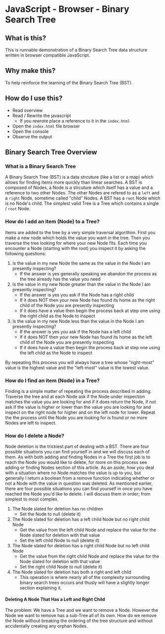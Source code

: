 # JavaScript - Browser - Binary Search Tree

## What is this?

This is runnable demonstration of a Binary Search Tree data structure written in browser compatible JavaScript.

## Why make this?

To help reinforce the learning of the Binary Search Tree (BST).

## How do I use this?

- Read overview
- Read / Rewrite the javascript
	- If you rewrote place a reference to it in the `index.html`
- Open the `index.html` file browser
- Open the console
- Observe the output

## Binary Search Tree Overview

### What is a Binary Search Tree

A Binary Search Tree (BST) is a data strcuture (like a list or a map) which allows for finding items more quickly than linear searches. A BST is composed of Nodes, a Node is a strcuture which itself has a value and a reference to two other Nodes. The other Nodes are refered to as a `left` and a `right` Node, sometime called "child" Nodes. A BST has a `root` Node which is no Node's child. The simplest valid Tree is a Tree which contains a single / `root` Node.

### How do I add an item (Node) to a Tree?

Items are added to the tree by a very simple traversal algorithim. First you make a new node which holds the value you want in the tree. Then you traverse the tree looking for where your new Node fits. Each time you encounter a Node (starting with the root) you inspect it by asking the following questions: 

1. Is the value in my new Node the same as the value in the Node I am presently inspecting?
	- If the answer is yes generally speaking we abandon the process as the tree already has the value you need
2. Is the value in my new Node greater than the value in the Node I am presently inspecting?
	- If the answer is yes you ask if the Node has a right child
	- If it does NOT then your new Node has found its home as the right child of the Node you are presently inspecting
	- If it does have a value then begin the process back at step one using the right child as the Node to inspect
3. Is the value in my new Node less than the value in the Node I am presently inspecting?
	- If the answer is yes you ask if the Node has a left child
	- If it does NOT then your new Node has found its home as the left child of the Node you are presently inspecting
	- If it does have a value then begin the process back at step one using the left child as the Node to inspect 

By repeating this process you will always have a tree whose "right-most" value is the highest value and the "left-most" value is the lowest value.

### How do I find an item (Node) in a Tree?

Finding is a simple matter of repeating the process described in adding. Traverse the tree and at each Node ask if the Node under inspection matches the value you are looking for and if it does return the Node, if not ask if the value is higher or lower than the value you are looking for and inspect on the right node for higher and on the left node for lower. Repeat the the process until the Node you are looking for is found or no more Nodes are left to inspect.

### How do I delete a Node?

Node deletion is the trickiest part of dealing with a BST. There are four possible situations you can find yourself in and we will discuss each of them. As with both adding and finding Nodes in a Tree the first job is to reach the Node you would like to delete, for more on this process see adding or finding Nodes section of this article. As an aside, how you deal with a situation where no Node matches the value is up to you, but generally I return a boolean from a remove function indicating whether or not a Node with the value in question was deleted. As mentioned earlier, there are four possible situations you can find yourself in once you have reached the Node you'd like to delete. I will discuss them in order; from simplest to most complex.

1. The Node slated for deletion has no children
	- Set the Node to null (delete it)
2. The Node slated for deletion has a left child Node but no right child Node
	- Get the value from the left child Node and replace the value for the Node slated for deletion with that value  
	- Set the left child Node to null (delete it)
3. The Node slated for deletion has a right child Node but no left child Node
	- Get the value from the right child Node and replace the value for the Node slated for deletion with that value  
	- Set the right child Node to null (delete it)
4. The Node slated for deletion has both a right and left child
	- This operation is where nearly all of the complexity surrounding binary search trees occurs and thusly will have a slightly longer section explaining it.

#### Deleting A Node That Has a Left and Right Child

The problem: We have a Tree and we want to remove a Node. However the Node we want to remove has a sub-Tree all of its own. How do we remove the Node without breaking the ordering of the tree structure and without accidentally creating any orphan Nodes. 



